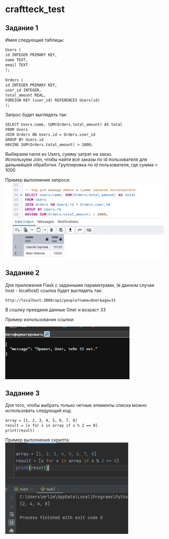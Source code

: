 # craftteck_test
## Задание 1

Имея следующие таблицы:
```
Users (
id INTEGER PRIMARY KEY,
name TEXT,
email TEXT
);

Orders (
id INTEGER PRIMARY KEY,
user_id INTEGER,
total_amount REAL,
FOREIGN KEY (user_id) REFERENCES Users(id)
);
```
Запрос будет выглядеть так:
```
SELECT Users.name, SUM(Orders.total_amount) AS total
FROM Users
JOIN Orders ON Users.id = Orders.user_id
GROUP BY Users.id
HAVING SUM(Orders.total_amount) > 1000;
```

Выбираем name из Users, сумму затрат на заказ.<br>
Используем Join, чтобы найти все заказы по id пользователя для дальнейшей обработки.
Группировка по id пользователя, где сумма > 1000

Пример выполнения запроса:
![task1](./imgs/task1.png)

## Задание 2
Для приложения Flask с заданными параметрами, (в данном случае host - localhost) ссылка будет выглядеть так:
```
http://localhost:3000/api/people?name=Олег&age=33
```

В ссылку преедаем данные Олег и возраст 33

Пример изпользования ссылки:

![task2](./imgs/task2.png)

## Задание 3
Для того, чтобы выбрать только четные элементы списка можно использовать следующий код:
```
array = [1, 2, 3, 4, 5, 6, 7, 8]
result = [x for x in array if x % 2 == 0]
print(result)
```

Пример выполнения скрипта:
![task3](./imgs/task3.png)
